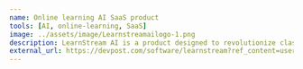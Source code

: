 ```yaml
---
name: Online learning AI SaaS product
tools: [AI, online-learning, SaaS]
image: ../assets/image/Learnstreamailogo-1.png
description: LearnStream AI is a product designed to revolutionize classroom dynamics. Recognizing the challenges of maintaining student engagement in diverse and complex subjects, as well as during long class durations, I designed the product to leverage AI to enhance learning efficiency.
external_url: https://devpost.com/software/learnstream?ref_content=user-portfolio&ref_feature=in_progress
---
```


